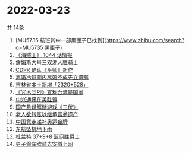 # 2022-03-23
  共 14条

  <!-- BEGIN -->
  <!-- 最后更新时间:Wed Mar 23 2022 16:16:16 GMT+0000 (Coordinated Universal Time) -->
  1. [MU5735 航班其中一部黑匣子已找到](https://www.zhihu.com/search?q=MU5735 黑匣子)
1. [《海贼王》 1044 话情报](https://www.zhihu.com/search?q=海贼王1044)
1. [詹姆斯大号三双湖人胜骑士](https://www.zhihu.com/search?q=湖人)
1. [CDPR 确认《巫师》新作](https://www.zhihu.com/search?q=巫师3)
1. [离婚冷静期内离婚不成先立遗嘱](https://www.zhihu.com/search?q=离婚冷静期遗嘱)
1. [吉林省本土新增「2320+528」](https://www.zhihu.com/search?q=吉林疫情)
1. [《咒术回战》宣称台湾是国家](https://www.zhihu.com/search?q=咒术回战)
1. [中兴通讯在美胜诉](https://www.zhihu.com/search?q=中兴通讯)
1. [国产悬疑解谜游戏《三伏》](https://www.zhihu.com/search?q=三伏)
1. [老人欲转账以继承富翁遗产](https://www.zhihu.com/search?q=老人被骗)
1. [中国竞走递补奥运金牌](https://www.zhihu.com/search?q=竞走金牌)
1. [东航坠机地下雨](https://www.zhihu.com/search?q=东航坠机地下雨)
1. [杜兰特 37+9+8 篮网胜爵士](https://www.zhihu.com/search?q=篮网)
1. [男子偷车欲骑去安徽上网](https://www.zhihu.com/search?q=男子偷车上网)
  <!-- END -->
  